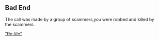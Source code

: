 ## Bad End
  
The call was made by a group of scammers,you were robbed and killed by the scammers. 

["Re-life"](../../README.md)